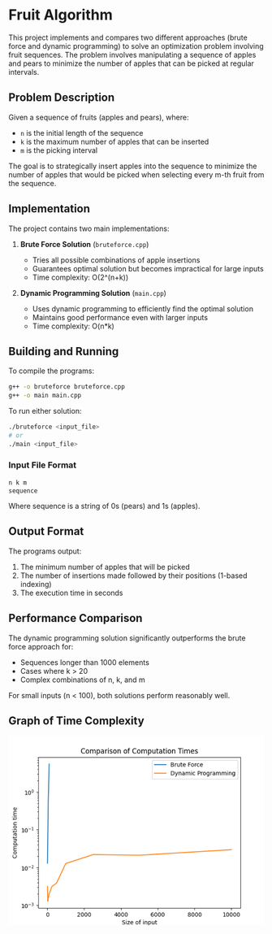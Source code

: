 # Fruit Algorithm

This project implements and compares two different approaches (brute force and dynamic programming) to solve an optimization problem involving fruit sequences. The problem involves manipulating a sequence of apples and pears to minimize the number of apples that can be picked at regular intervals.

## Problem Description

Given a sequence of fruits (apples and pears), where:
- `n` is the initial length of the sequence
- `k` is the maximum number of apples that can be inserted
- `m` is the picking interval

The goal is to strategically insert apples into the sequence to minimize the number of apples that would be picked when selecting every m-th fruit from the sequence.

## Implementation

The project contains two main implementations:

1. **Brute Force Solution** (`bruteforce.cpp`)
   - Tries all possible combinations of apple insertions
   - Guarantees optimal solution but becomes impractical for large inputs
   - Time complexity: O(2^(n+k))

2. **Dynamic Programming Solution** (`main.cpp`)
   - Uses dynamic programming to efficiently find the optimal solution
   - Maintains good performance even with larger inputs
   - Time complexity: O(n*k)

## Building and Running

To compile the programs:
```bash
g++ -o bruteforce bruteforce.cpp
g++ -o main main.cpp
```

To run either solution:
```bash
./bruteforce <input_file>
# or
./main <input_file>
```

### Input File Format
```
n k m
sequence
```
Where sequence is a string of 0s (pears) and 1s (apples).

## Output Format
The programs output:
1. The minimum number of apples that will be picked
2. The number of insertions made followed by their positions (1-based indexing)
3. The execution time in seconds

## Performance Comparison

The dynamic programming solution significantly outperforms the brute force approach for:
- Sequences longer than 1000 elements
- Cases where k > 20
- Complex combinations of n, k, and m

For small inputs (n < 100), both solutions perform reasonably well.

## Graph of Time Complexity

![Fruit Algorithm Example](screenshot.png)
